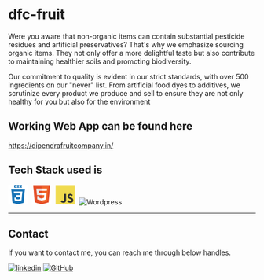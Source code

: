 # dfc-fruit

Were you aware that non-organic items can contain substantial pesticide residues and artificial preservatives? That's why we emphasize sourcing organic items. They not only offer a more delightful taste but also contribute to maintaining healthier soils and promoting biodiversity.

Our commitment to quality is evident in our strict standards, with over 500 ingredients on our "never" list. From artificial food dyes to additives, we scrutinize every product we produce and sell to ensure they are not only healthy for you but also for the environment

## Working Web App can be found here

https://dipendrafruitcompany.in/

## Tech Stack used is

 <img src="https://github.com/devicons/devicon/blob/master/icons/css3/css3-plain-wordmark.svg"  title="CSS3" alt="CSS" width="40" height="40"/>&nbsp;
 <img src="https://github.com/devicons/devicon/blob/master/icons/html5/html5-original.svg" title="HTML5" alt="HTML" width="40" height="40"/>&nbsp;
 <img src="https://github.com/devicons/devicon/blob/master/icons/javascript/javascript-original.svg" title="JavaScript" alt="JavaScript" width="40" height="40"/>&nbsp;
 <img src="https://img.shields.io/badge/Wordpress-21759B?style=for-the-badge&logo=wordpress&logoColor=white" title ="Wordpress" alt="Wordpress" width="100" height="40"/>&nbsp;

 <hr>

## Contact

If you want to contact me, you can reach me through below handles.

[![linkedin](https://img.shields.io/badge/Chanchal-0077B5?style=for-the-badge&logo=linkedin&logoColor=white)](https://www.linkedin.com/in/chanchal-prajapati-b60588334)
[![GitHub](https://img.shields.io/badge/Chanchal-252525?style=for-the-badge&logo=Github&logoColor=white)](https://github.com/Chanchal8860)

